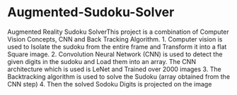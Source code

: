 # Augmented-Sudoku-Solver
Augmented Reality Sudoku SolverThis project is a combination of Computer Vision Concepts, CNN and Back Tracking Algorithm.  1. Computer vision is used to Isolate the sudoku from the entire frame and Transform it into a flat Square image. 2. Convolution Neural Network (CNN) is used to detect the given digits in the sudoku and Load them into an array. The CNN architecture which is used is LeNet and Trained over 2000 images 3. The Backtracking algorithm is used to solve the Sudoku (array obtained from the CNN step) 4. Then the solved Sodoku Digits is projected on the image

